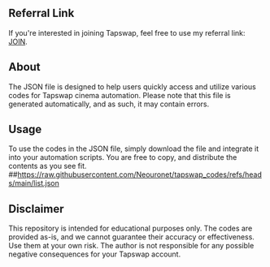 ## Referral Link

If you're interested in joining Tapswap, feel free to use my referral link: [JOIN](https://t.me/tapswap_mirror_1_bot?start=r_556607014).

## About

The JSON file is designed to help users quickly access and utilize various codes for Tapswap cinema automation. Please note that this file is generated automatically, and as such, it may contain errors.

## Usage

To use the codes in the JSON file, simply download the file and integrate it into your automation scripts. You are free to copy, and distribute the contents as you see fit.
##https://raw.githubusercontent.com/Neouronet/tapswap_codes/refs/heads/main/list.json

## Disclaimer

This repository is intended for educational purposes only. The codes are provided as-is, and we cannot guarantee their accuracy or effectiveness. Use them at your own risk. The author is not responsible for any possible negative consequences for your Tapswap account.
